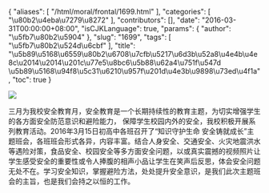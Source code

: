 {
    "aliases": [
        "/html/moral/frontal/1699.html"
    ],
    "categories": [
        "\u80b2\u4eba\u7279\u8272"
    ],
    "contributors": [],
    "date": "2016-03-31T00:00:00+08:00",
    "isCJKLanguage": true,
    "params": {
        "author": "\u5fb7\u80b2\u5904"
    },
    "slug": "1699",
    "tags": [
        "\u5fb7\u80b2\u524d\u6cbf"
    ],
    "title": "\u5b89\u5168\u6559\u80b2\u6708\u7cfb\u5217\u6d3b\u52a8\u4e4b\u4e8c\u2014\u2014\u201c\u77e5\u8bc6\u5b88\u62a4\u751f\u547d \u5b89\u5168\u94f8\u5c31\u6210\u957f\u201d\u4e3b\u9898\u73ed\u4f1a",
    "toc": true
}

![](https://cdn.tfls.online/mirror/full/96ba4aa5707fb198a2a335009ce7de3c209abd4e.jpg)




三月为我校安全教育月，安全教育是一个长期持续性的教育主题，为切实增强学生的各方面安全防范意识和避险能力， 保障学生校园内外的安全，我校积极开展系列教育活动。2016年3月15日初高中各班召开了“知识守护生命 安全铸就成长”主题班会，各班班会形式各异，内容丰富。结合人身安全、交通安全、火灾地震洪水等遇险对策，食品安全、校园安全等多方面安全问题，以或真实震撼的视频照片让学生感受安全的重要性或令人捧腹的相声小品让学生在笑声后反思，体会安全问题无处不在。学习安全知识，掌握避险方法，处处提升安全意识，是我们此次主题班会的主旨，也是我们会持之以恒的工作。



  
